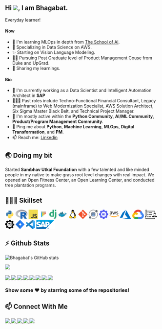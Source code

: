 ## Hi <img src="https://raw.githubusercontent.com/iampavangandhi/iampavangandhi/master/gifs/Hi.gif" width="30px">, I am Bhagabat.

Everyday learner!

#### Now
- 🌱 I'm learning MLOps in depth from [The School of AI](https://theschoolof.ai/#details4).
- 💪 Specializing in Data Science on AWS.
- ✨ Starting on Vision Language Modeling.
- 🧑‍🎓 Pursuing Post Graduate level of Product Management Couse from Duke and UpGrad.
- 📝 Sharing my learnings.

#### Bio

- 🏢 I'm currently working as a Data Scientist and Intelligent Automation Architect in **SAP**
- 👨🏻‍💻 Past roles include Techno-Functional Financial Consultant, Legacy (mainframe) to Web Modernization Specialist, AWS Solution Architect, Six Sigma Master Black Belt, and Technical Project Manager.
- 🤝 I'm mostly active within the **Python Community**, **AI/ML Community**, **Product/Program Management Community**.
- 💬 Ping me about **Python**, **Machine Learning**, **MLOps**, **Digital Transformation**, and **PM**.
- 📫 Reach me: [Linkedin](https://www.linkedin.com/in/bhagabat-prasad/)


## 🌏 Doing my bit ##

Started **Sambhav Utkal Foundation** with a few talented and like minded people in my native to make grass root level changes with real impact. We opened an Open Fitness Center, an Open Learning Center, and conducted tree plantation programs.


## 👨🏻‍💻 Skillset ##

<img height="30" src="imgs/python-original.svg" alt="python"> <img height="30" src="imgs/r-programming-language-icon.svg" alt="R">
<img height="30" src="https://raw.githubusercontent.com/github/explore/80688e429a7d4ef2fca1e82350fe8e3517d3494d/topics/javascript/javascript.png" alt="JavaScript"> <img height="30" src="imgs/pytest-original.svg" alt="pytest"> <img height="30" src="imgs/django.svg" alt="Django"> <img height="30" src="imgs/docker-original.svg" alt="Docker"> <img height="30" src="imgs/linux-original.svg" alt="linux"> <img height="30" src="imgs/git-original.svg" alt="git"> <img height="30" src="imgs/machine-learning.svg" alt="machinelearning"> <img height="30" src="imgs/ai-setting.svg" alt="artificialintelligence"> <img height="30" src="imgs/amazon-aws.svg" alt="AWS"> <img height="30" src="imgs/azure.svg" alt="Azure"> <img height="30" src="imgs/google-cloud.svg" alt="GCP"> <img height="30" src="imgs/project-management-icon.svg" alt="projectmanagement"> <img height="30" src="imgs/product-development-icon.svg" alt="productmanagement"> <img height="30" src="imgs/jira.svg" alt="jira"> <img height="30" src="imgs/visual-studio-code-icon.svg" alt="vscode"> <img height="30" src="imgs/sap-icon.svg" alt="sap">


## ⚡ Github Stats ##

<p float="left">

![Bhagabat's GitHub stats](https://github-readme-stats.vercel.app/api?username=bprasad123&show_icons=true&theme=merko)

<img height="180em" src="https://github-readme-stats.vercel.app/api/top-langs/?username=bprasad123&show_icons=true&hide_border=true&layout=compact&langs_count=8"/>
</p>

<a href="https://github.com/BPrasad123/MLOps_Zoomcamp" target="_blank">
  <img align="center" src="https://github-readme-stats.vercel.app/api/pin/?username=bprasad123&repo=MLOps_Zoomcamp&theme=dracula" />
</a>
<a href="https://github.com/BPrasad123/GoTo_Data_Science" target="_blank">
 <img align="center" src="https://github-readme-stats.vercel.app/api/pin/?username=bprasad123&repo=GoTo_Data_Science&theme=dracula" />
</a>
<a href="https://github.com/TSAI-MLOps-BASS/Session2-CIFAR-Deployment-with-Flask-and-Heroku" target="_blank">
  <img align="center" src="https://github-readme-stats.vercel.app/api/pin/?username=TSAI-MLOps-BASS&repo=Session2-CIFAR-Deployment-with-Flask-and-Heroku&theme=dracula" />
</a>
<a href="https://github.com/TSAI-MLOps-BASS/Session3-Docker-Flask-Pytorch-Heroku-Imagenet-Classification" target="_blank">
 <img align="center" src="https://github-readme-stats.vercel.app/api/pin/?username=TSAI-MLOps-BASS&repo=Session3-Docker-Flask-Pytorch-Heroku-Imagenet-Classification&theme=dracula" />
</a>
<a href="https://github.com/BPrasad123/EPAi_Phase-I_Advanced_Python" target="_blank">
 <img align="center" src="https://github-readme-stats.vercel.app/api/pin/?username=BPrasad123&repo=EPAi_Phase-I_Advanced_Python&theme=dracula" />
</a>
<a href="https://github.com/BPrasad123/EVA_Computer_Vision" target="_blank">
 <img align="center" src="https://github-readme-stats.vercel.app/api/pin/?username=BPrasad123&repo=EVA_Computer_Vision&theme=dracula" />
</a>
<a href="https://github.com/BPrasad123/EVA_TinyImageNet_Challenge" target="_blank">
 <img align="center" src="https://github-readme-stats.vercel.app/api/pin/?username=BPrasad123&repo=EVA_TinyImageNet_Challenge&theme=dracula" />
</a>
<a href="https://github.com/BPrasad123/TSAI-MLOps-Phase1" target="_blank">
 <img align="center" src="https://github-readme-stats.vercel.app/api/pin/?username=BPrasad123&repo=TSAI-MLOps-Phase1&theme=dracula" />
</a>

<div align="left">

### Show some ❤️ by starring some of the repositories!
</div>


## 📫 Connect With Me

<p left="center">
<a href="https://twitter.com/bbhagabat">
  <img src="https://img.shields.io/badge/twitter-%231DA1F2.svg?&style=for-the-badge&logo=twitter&logoColor=white" height=25>
</a> 
<a href="https://www.linkedin.com/in/bhagabat-prasad/">
  <img src="https://img.shields.io/badge/linkedin-%230077B5.svg?&style=for-the-badge&logo=linkedin&logoColor=white" height=25>
</a> 
<a href="https://dev.to/bprasad123">
  <img src="https://img.shields.io/badge/dev.to-0A0A0A?style=for-the-badge&logo=dev.to&logoColor=white" height=25>
</a>
<a href="https://medium.com/@bhagabat.prasad123">
  <img src="https://img.shields.io/badge/Medium-12100E?style=for-the-badge&logo=medium&logoColor=white" height=25>
</a>
<a href="mailto:bhagabat.prasad123@gmail.com">
  <img src="	https://img.shields.io/badge/Gmail-D14836?style=for-the-badge&logo=gmail&logoColor=white" height=25>
</a>
</p>
